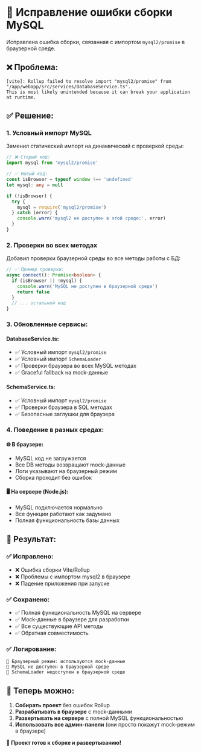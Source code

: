 # 🔧 Исправление ошибки сборки MySQL

Исправлена ошибка сборки, связанная с импортом `mysql2/promise` в браузерной среде.

## ❌ **Проблема:**
```
[vite]: Rollup failed to resolve import "mysql2/promise" from "/app/webapp/src/services/DatabaseService.ts".
This is most likely unintended because it can break your application at runtime.
```

## ✅ **Решение:**

### **1. Условный импорт MySQL**
Заменил статический импорт на динамический с проверкой среды:

```typescript
// ❌ Старый код:
import mysql from 'mysql2/promise'

// ✅ Новый код:
const isBrowser = typeof window !== 'undefined'
let mysql: any = null

if (!isBrowser) {
  try {
    mysql = require('mysql2/promise')
  } catch (error) {
    console.warn('mysql2 не доступен в этой среде:', error)
  }
}
```

### **2. Проверки во всех методах**
Добавил проверки браузерной среды во все методы работы с БД:

```typescript
// ✅ Пример проверки:
async connect(): Promise<boolean> {
  if (isBrowser || !mysql) {
    console.warn('MySQL не доступен в браузерной среде')
    return false
  }
  // ... остальной код
}
```

### **3. Обновленные сервисы:**

#### **DatabaseService.ts:**
- ✅ Условный импорт `mysql2/promise`
- ✅ Условный импорт `SchemaLoader`
- ✅ Проверки браузера во всех MySQL методах
- ✅ Graceful fallback на mock-данные

#### **SchemaService.ts:**
- ✅ Условный импорт `mysql2/promise`
- ✅ Проверки браузера в SQL методах
- ✅ Безопасные заглушки для браузера

### **4. Поведение в разных средах:**

#### **🌐 В браузере:**
- MySQL код не загружается
- Все DB методы возвращают mock-данные
- Логи указывают на браузерный режим
- Сборка проходит без ошибок

#### **🖥️ На сервере (Node.js):**
- MySQL подключается нормально
- Все функции работают как задумано
- Полная функциональность базы данных

## 🎯 **Результат:**

### **✅ Исправлено:**
- ❌ Ошибка сборки Vite/Rollup
- ❌ Проблемы с импортом mysql2 в браузере
- ❌ Падение приложения при запуске

### **✅ Сохранено:**
- ✅ Полная функциональность MySQL на сервере
- ✅ Mock-данные в браузере для разработки
- ✅ Все существующие API методы
- ✅ Обратная совместимость

### **✅ Логирование:**
```
🔄 Браузерный режим: используются mock-данные
🔄 MySQL не доступен в браузерной среде
🔄 SchemaLoader недоступен в браузерной среде
```

## 🚀 **Теперь можно:**

1. **Собирать проект** без ошибок Rollup
2. **Разрабатывать в браузере** с mock-данными
3. **Развертывать на сервере** с полной MySQL функциональностью
4. **Использовать все админ-панели** (они просто покажут mock-режим в браузере)

**🎉 Проект готов к сборке и развертыванию!**